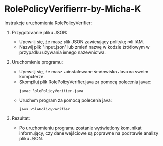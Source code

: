 # RolePolicyVerifierrr-by-Micha-K
Instrukcje uruchomienia RolePolicyVerifier:

1. Przygotowanie pliku JSON:
   - Upewnij się, że masz plik JSON zawierający politykę roli IAM.
   - Nazwij plik "input.json" lub zmień nazwę w kodzie źródłowym w przypadku używania innego nazewnictwa.

2. Uruchomienie programu:
   - Upewnij się, że masz zainstalowane środowisko Java na swoim komputerze.
   - Skompiluj plik RolePolicyVerifier.java za pomocą polecenia javac:
     ```
     javac RolePolicyVerifier.java
     ```
   - Uruchom program za pomocą polecenia java:
     ```
     java RolePolicyVerifier
     ```

3. Rezultat:
   - Po uruchomieniu programu zostanie wyświetlony komunikat informujący, czy dane wejściowe są poprawne na podstawie analizy pliku JSON.

